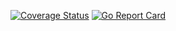[![Coverage Status](https://coveralls.io/repos/github/anothermemory/lib/badge.svg?branch=master)](https://coveralls.io/github/anothermemory/lib?branch=master)
[![Go Report Card](https://goreportcard.com/badge/github.com/anothermemory/lib)](https://goreportcard.com/report/github.com/anothermemory/lib)
